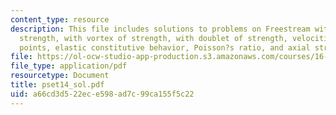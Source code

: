 ```yaml
---
content_type: resource
description: This file includes solutions to problems on Freestream with source of
  strength, with vortex of strength, with doublet of strength, velocities at different
  points, elastic constitutive behavior, Poisson?s ratio, and axial strain.
file: https://ol-ocw-studio-app-production.s3.amazonaws.com/courses/16-01-unified-engineering-i-ii-iii-iv-fall-2005-spring-2006/a66cd3d522ece598ad7c99ca155f5c22_pset14_sol.pdf
file_type: application/pdf
resourcetype: Document
title: pset14_sol.pdf
uid: a66cd3d5-22ec-e598-ad7c-99ca155f5c22
---
```

